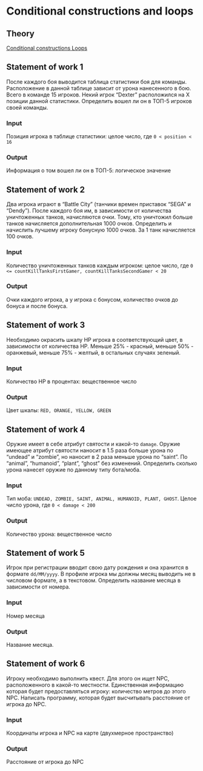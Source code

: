# Conditional constructions and loops


## Theory
[Conditional constructions ](https://github.com/rakavets/javase/wiki/Conditional-constructions)
[Loops](https://github.com/rakavets/javase/wiki/Loops)


## Statement of work 1
После каждого боя выводится таблица статистики боя для команды. Расположение в данной таблице зависит от урона нанесенного в бою. Всего в команде 15 игроков. Некий игрок “Dexter” расположился на X позиции данной статистики. Определить вошел ли он в ТОП-5 игроков своей команды.
### Input
Позиция игрока в таблице статистики: целое число, где `0 < position < 16`
### Output
Информация о том вошел ли он в ТОП-5: логическое значение


## Statement of work 2
Два игрока играют в “Battle City” (танчики времен приставок “SEGA” и “Dendy”). После каждого боя им, в зависимости от количества уничтоженных танков, начисляются очки. Тому, кто уничтожил больше танков начисляется дополнительная 1000 очков. Определить и начислить лучшему игроку бонусную 1000 очков. За 1 танк начисляется 100 очков.
### Input
Количество уничтоженных танков каждым игроком: целое число, где `0 <= countKillTanksFirstGamer, countKillTanksSecondGamer < 20`
### Output
Очки каждого игрока, а у игрока с бонусом, количество очков до бонуса и после бонуса.


## Statement of work 3
Необходимо окрасить шкалу HP игрока в соответствующий цвет, в зависимости от количества HP. Меньше 25% - красный, меньше 50% - оранжевый, меньше 75% - желтый, в остальных случаях зеленый.
### Input
Количество HP в процентах: вещественное число
### Output
Цвет шкалы: `RED, ORANGE, YELLOW, GREEN` 


## Statement of work 4
Оружие имеет в себе атрибут святости и какой-то `damage`. Оружие имеющее атрибут святости наносит в 1.5 раза больше урона по “undead” и “zombie”, но наносит в 2 раза меньше урона по “saint”. По “animal”, “humanoid”, “plant”, “ghost” без изменений. Определить сколько урона нанесет оружие по данному типу бота/моба.
### Input
Тип моба: `UNDEAD, ZOMBIE, SAINT, ANIMAL, HUMANOID, PLANT, GHOST`. Целое число урона, где `0 < damage < 200`
### Output
Количество урона: вещественное число


## Statement of work 5
Игрок при регистрации вводит свою дату рождения и она хранится в формате `dd/MM/yyyy`. В профиле игрока мы должны месяц выводить не в числовом формате, а в текстовом. Определить название месяца в зависимости от номера.
### Input
Hомер месяца
### Output
Название месяца.


## Statement of work 6
Игроку необходимо выполнить квест. Для этого он ищет NPC, расположенного в какой-то местности. Единственная информацию которая будет предоставляться игроку: количество метров до этого NPC. Написать программу, которая будет высчитывать расстояние от игрока до NPC.
### Input
Координаты игрока и NPC на карте (двухмерное пространство)
### Output
Расстояние от игрока до NPC